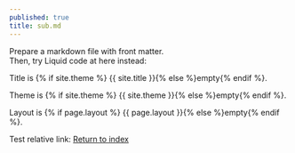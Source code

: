```yaml
---
published: true
title: sub.md
---
```


Prepare a markdown file with front matter.  
Then, try Liquid code at here instead:

Title is <span class="code">{% if site.theme %}
{{ site.title }}{% else %}empty{% endif %}</span>.
 
Theme is <span class="code">{% if site.theme %}
{{ site.theme }}{% else %}empty{% endif %}</span>.

Layout is <span class="code">{% if page.layout %}
{{ page.layout }}{% else %}empty{% endif %}</span>.

Test relative link: [Return to index](index.md)

